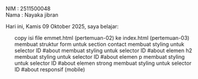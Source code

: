NIM : 2511500048 <br>
Nama : Nayaka jibran <br>

Hari ini, Kamis 09 Oktober 2025, saya belajar:
<ol>
  </li>copy isi file emmet.html (pertemuan-02) ke index.html (pertemuan-03)</li>
  </li>membuat struktur form untuk section contact</li>
  </li>membuat styling untuk selector ID #about</li>
  </li>membuat styling untuk selector ID #about elemen h2</li>
  </li>membuat styling untuk selector ID #about elemen p</li>
  </li>membuat styling untuk selector ID #about elemen strong </li>
  </li>membuat styling untuk selector ID #about responsif (mobile)</li>
</0l>
